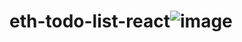 # eth-todo-list-react![image](https://user-images.githubusercontent.com/98874027/170090854-817ae36d-03d5-4b34-9ebc-75f04d647dbd.png)
